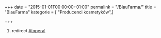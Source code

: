 +++
date = "2015-01-01T00:00:00+01:00"
permalink = "/BlauFarma/"
title = "BlauFarma"
kategorie = [ "Producenci kosmetyków",]

+++

1.  redirect [Atoperal](/atopedia/Atoperal "wikilink")
